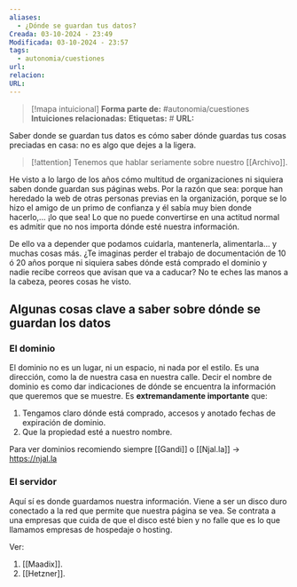 ```yaml
---
aliases:
  - ¿Dónde se guardan tus datos?
Creada: 03-10-2024 - 23:49
Modificada: 03-10-2024 - 23:57
tags:
  - autonomia/cuestiones
url: 
relacion: 
URL: 
---
```

> [!mapa intuicional]
> **Forma parte de:** #autonomia/cuestiones 
> **Intuiciones relacionadas:** 
> **Etiquetas:** #
> **URL:** 

Saber donde se guardan tus datos es cómo saber dónde guardas tus  cosas preciadas en casa: no es algo que dejes a la ligera.

> [!attention]
> Tenemos que hablar seriamente sobre nuestro [[Archivo]].

He visto a lo largo de los años cómo multitud de organizaciones ni siquiera saben donde guardan sus páginas webs. Por la razón que sea: porque han heredado la web de otras personas previas en la organización, porque se lo hizo el amigo de un primo de confianza y él sabía muy bien donde hacerlo,... ¡lo que sea! Lo que no puede convertirse en una actitud normal es admitir que no nos importa dónde esté nuestra información.

De ello va a depender que podamos cuidarla, mantenerla, alimentarla... y muchas cosas más. ¿Te imaginas perder el trabajo de documentación de 10 ó 20 años porque ni siquiera sabes dónde está comprado el dominio y nadie recibe correos que avisan que va a caducar? No te eches las manos a la cabeza, peores cosas he visto.

## Algunas cosas clave a saber sobre dónde se guardan los datos

### El dominio

El dominio no es un lugar, ni un espacio, ni nada por el estilo. Es una dirección, como la de nuestra casa en nuestra calle. Decir el nombre de dominio es como dar indicaciones de dónde se encuentra la información que queremos que se muestre.
Es **extremandamente importante** que:
1. Tengamos claro dónde está comprado, accesos y anotado fechas de expiración de dominio.
2. Que la propiedad esté a nuestro nombre.

Para ver dominios recomiendo siempre [[Gandi]] o [[Njal.la]] -> https://njal.la

### El servidor

Aquí sí es donde guardamos nuestra información. Viene a ser un disco duro conectado a la red que permite que nuestra página se vea. Se contrata a una empresas que cuida de que el disco esté bien y no falle que es lo que llamamos empresas de hospedaje o hosting.

Ver:
1. [[Maadix]].
2. [[Hetzner]].
